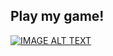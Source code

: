 ## Play my game!

[![IMAGE ALT TEXT](https://img.itch.zone/aW1nLzE4NTI3NTE4LnBuZw==/original/%2Buf5oQ.png)](https://jwelshdev.itch.io/how-to-ask-your-boss-for-a-raise)
<!--
**JamieAlanWelsh/JamieAlanWelsh** is a ✨ _special_ ✨ repository because its `README.md` (this file) appears on your GitHub profile.

Here are some ideas to get you started:

- 🔭 I’m currently working on ...
- 🌱 I’m currently learning ...
- 👯 I’m looking to collaborate on ...
- 🤔 I’m looking for help with ...
- 💬 Ask me about ...
- 📫 How to reach me: ...
- 😄 Pronouns: ...
- ⚡ Fun fact: ...
-->

